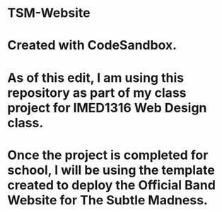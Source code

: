# TSM-Website
# Created with CodeSandbox.
# As of this edit, I am using this repository as part of my class project for IMED1316 Web Design class.  
# Once the project is completed for school, I will be using the template created to deploy the Official Band Website for The Subtle Madness.
